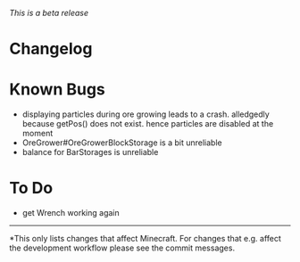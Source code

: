 _This is a beta release_

# Changelog

# Known Bugs
- displaying particles during ore growing leads to a crash. alledgedly because getPos() does not exist. hence particles are disabled at the moment
- OreGrower#OreGrowerBlockStorage is a bit unreliable
- balance for BarStorages is unreliable

# To Do
- get Wrench working again

---
*This only lists changes that affect Minecraft. For changes that e.g. affect the development workflow please see the commit messages.
